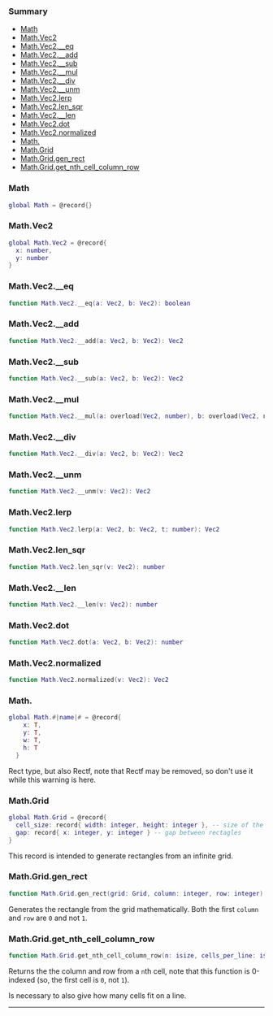 ### Summary
* [Math](#math)
* [Math.Vec2](#mathvec2)
* [Math.Vec2.__eq](#mathvec2__eq)
* [Math.Vec2.__add](#mathvec2__add)
* [Math.Vec2.__sub](#mathvec2__sub)
* [Math.Vec2.__mul](#mathvec2__mul)
* [Math.Vec2.__div](#mathvec2__div)
* [Math.Vec2.__unm](#mathvec2__unm)
* [Math.Vec2.lerp](#mathvec2lerp)
* [Math.Vec2.len_sqr](#mathvec2len_sqr)
* [Math.Vec2.__len](#mathvec2__len)
* [Math.Vec2.dot](#mathvec2dot)
* [Math.Vec2.normalized](#mathvec2normalized)
* [Math.](#math)
* [Math.Grid](#mathgrid)
* [Math.Grid.gen_rect](#mathgridgen_rect)
* [Math.Grid.get_nth_cell_column_row](#mathgridget_nth_cell_column_row)

### Math

```lua
global Math = @record{}
```



### Math.Vec2

```lua
global Math.Vec2 = @record{
  x: number,
  y: number
}
```



### Math.Vec2.__eq

```lua
function Math.Vec2.__eq(a: Vec2, b: Vec2): boolean
```



### Math.Vec2.__add

```lua
function Math.Vec2.__add(a: Vec2, b: Vec2): Vec2
```



### Math.Vec2.__sub

```lua
function Math.Vec2.__sub(a: Vec2, b: Vec2): Vec2
```



### Math.Vec2.__mul

```lua
function Math.Vec2.__mul(a: overload(Vec2, number), b: overload(Vec2, number)): Vec2
```



### Math.Vec2.__div

```lua
function Math.Vec2.__div(a: Vec2, b: Vec2): Vec2
```



### Math.Vec2.__unm

```lua
function Math.Vec2.__unm(v: Vec2): Vec2
```



### Math.Vec2.lerp

```lua
function Math.Vec2.lerp(a: Vec2, b: Vec2, t: number): Vec2
```



### Math.Vec2.len_sqr

```lua
function Math.Vec2.len_sqr(v: Vec2): number
```



### Math.Vec2.__len

```lua
function Math.Vec2.__len(v: Vec2): number
```



### Math.Vec2.dot

```lua
function Math.Vec2.dot(a: Vec2, b: Vec2): number
```



### Math.Vec2.normalized

```lua
function Math.Vec2.normalized(v: Vec2): Vec2
```



### Math.

```lua
global Math.#|name|# = @record{
    x: T,
    y: T,
    w: T,
    h: T
  }
```

Rect type, but also Rectf, note that Rectf may be removed, so don't use it while this warning is here.

### Math.Grid

```lua
global Math.Grid = @record{
  cell_size: record{ width: integer, height: integer }, -- size of the rectangles
  gap: record{ x: integer, y: integer } -- gap between rectagles
}
```

This record is intended to generate rectangles from an infinite grid.

### Math.Grid.gen_rect

```lua
function Math.Grid.gen_rect(grid: Grid, column: integer, row: integer): Math.Rect
```

Generates the rectangle from the grid mathematically. Both the first `column` and `row` are `0` and not `1`.

### Math.Grid.get_nth_cell_column_row

```lua
function Math.Grid.get_nth_cell_column_row(n: isize, cells_per_line: isize): (isize, isize)
```

Returns the the column and row from a `n`th cell, note that this function is 0-indexed (so, the first cell is `0`, not `1`).

Is necessary to also give how many cells fit on a line.

---
